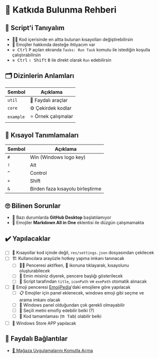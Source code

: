 # 💖 Katkıda Bulunma Rehberi

## 🔰 Script'i Tanıyalım

- 👨‍🔧 Kod içerisinde en altta bulunan kısayolları değiştirebilirsin
- 🤝 Emojiler hakkında desteğe ihtiyacım var
- <kbd>✲ Ctrl</kbd> <kbd>P</kbd> açılan ekranda `Tasks: Run Task` komutu ile istediğin koşulla çalıştırabilirsin
- <kbd>✲ Ctrl</kbd> <kbd>⇧ Shift</kbd> <kbd>B</kbd> ile direkt olarak `Run` edebilirsin

## 🗂️ Dizinlerin Anlamları

| Sembol    | Açıklama           |
| --------- | ------------------ |
| `util`    | 🧰 Faydalı araçlar |
| `core`    | ⚙️ Çekirdek kodlar |
| `example` | ⭐ Örnek çalışmalar |

## 🍍 Kısayol Tanımlamaları

| Sembol | Açıklama                         |
| ------ | -------------------------------- |
| `#`    | Win (Windows logo key)           |
| `!`    | Alt                              |
| `^`    | Control                          |
| `+`    | Shift                            |
| `&`    | Birden faza kısayolu birleştirme |

## 🙄 Bilinen Sorunlar

- 🤔 Bazı durumlarda **GitHub Desktop** başlatılamıyor
- 🐛 Emojiler **Markdown All in One** eklentisi ile düzgün çalışmamakta

## ✔️ Yapılacaklar

- [ ] 📃 Kısayollar kod içinde değil, `res/settings.json` dosyasından çekilecek
- [ ] 🏗️ Kullanıcılara arayüzle hotkey yapma imkanı tanınacak
  - [ ] 👷‍♂️ Penceresi aktifken, 🌱 ikonuna tıklayarak, kısayolunu oluşturabilecek
  - [ ] 💬 Emin misiniz diyerek, pencere başlığı gösterilecek
  - [ ] 💞 Script tarafından `title`, `iconPath` ve `exePath` otomatik alınacak
- [ ] 💖 Emoji penceresi [EmojiPedia](https://emojipedia.org/)'daki emojilere göre yapılacak
  - [ ] 📋 Emojiler için panel eklenecek, windows emoji gibi seçme ve arama imkanı olacak
  - [ ] 🤔 Windows panel olduğundan çok gerekli olmayabilir
  - [ ] 💭 Seçili metni emofiy edebilir belki (?)
  - [ ] 🤖 Kod tamamlaması (<kbd>⭾ Tab</kbd>) olabilir belki
- [ ] 👜 Windows Store APP yapılacak

## 🔗 Faydalı Bağlantılar

- [👜 Mağaza Uygulamalarını Komutla Açma](https://windows.yemreak.com/gelistirici-notlarim/magaza-uygulamlarini-komutla-acma)
